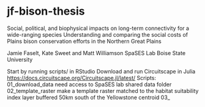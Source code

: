# jf-bison-thesis
Social, political, and biophysical impacts on long-term connectivity for a wide-ranging species
Understanding and comparing the social costs of Plains bison conservation efforts in the Northern Great Plains

Jamie Faselt, Kate Sweet and Matt Williamson
SpaSES Lab
Boise State University

Start by running scripts/ in RStudio
Download and run Circuitscape in Julia https://docs.circuitscape.org/Circuitscape.jl/latest/ 
Scripts: 
01_download_data
  need access to SpaSES lab shared data folder
02_template_raster
  make a template raster matched to the habitat suitability index layer buffered 50km south of the Yellowstone centroid
03_
